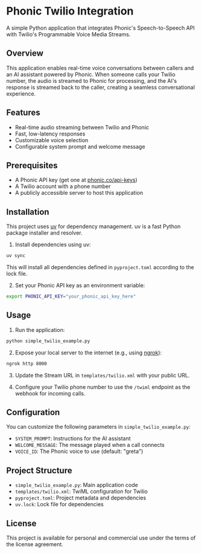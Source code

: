 # Phonic Twilio Integration

A simple Python application that integrates Phonic's Speech-to-Speech API with Twilio's Programmable Voice Media Streams.

## Overview

This application enables real-time voice conversations between callers and an AI assistant powered by Phonic. When someone calls your Twilio number, the audio is streamed to Phonic for processing, and the AI's response is streamed back to the caller, creating a seamless conversational experience.

## Features

- Real-time audio streaming between Twilio and Phonic
- Fast, low-latency responses
- Customizable voice selection
- Configurable system prompt and welcome message

## Prerequisites

- A Phonic API key (get one at [phonic.co/api-keys](https://phonic.co/api-keys))
- A Twilio account with a phone number
- A publicly accessible server to host this application

## Installation

This project uses [uv](https://github.com/astral-sh/uv) for dependency management. uv is a fast Python package installer and resolver.

1. Install dependencies using uv:

```bash
uv sync
```

This will install all dependencies defined in `pyproject.toml` according to the lock file.

2. Set your Phonic API key as an environment variable:

```bash
export PHONIC_API_KEY="your_phonic_api_key_here"
```

## Usage

1. Run the application:

```bash
python simple_twilio_example.py
```

2. Expose your local server to the internet (e.g., using [ngrok](https://ngrok.com/)):

```bash
ngrok http 8000
```

3. Update the Stream URL in `templates/twilio.xml` with your public URL.

4. Configure your Twilio phone number to use the `/twiml` endpoint as the webhook for incoming calls.

## Configuration

You can customize the following parameters in `simple_twilio_example.py`:

- `SYSTEM_PROMPT`: Instructions for the AI assistant
- `WELCOME_MESSAGE`: The message played when a call connects
- `VOICE_ID`: The Phonic voice to use (default: "greta")

## Project Structure

- `simple_twilio_example.py`: Main application code
- `templates/twilio.xml`: TwiML configuration for Twilio
- `pyproject.toml`: Project metadata and dependencies
- `uv.lock`: Lock file for dependencies

## License

This project is available for personal and commercial use under the terms of the license agreement.
